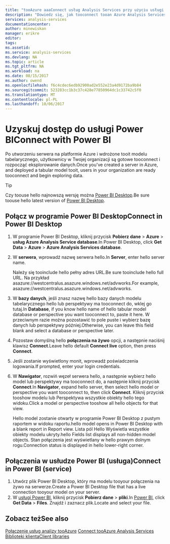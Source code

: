 ```yaml
---
title: "tooAzure aaaConnect usług Analysis Services przy użyciu usługi Power BI | Dokumentacja firmy Microsoft"
description: "Dowiedz się, jak tooconnect tooan Azure Analysis Services serwera za pomocą usługi Power BI."
services: analysis-services
documentationcenter: 
author: minewiskan
manager: erikre
editor: 
tags: 
ms.assetid: 
ms.service: analysis-services
ms.devlang: NA
ms.topic: article
ms.tgt_pltfrm: NA
ms.workload: na
ms.date: 08/15/2017
ms.author: owend
ms.openlocfilehash: f6c4cdec6edb92900ad2e552e23a4d9172ba9b84
ms.sourcegitcommit: 523283cc1b3c37c428e77850964dc1c33742c5f0
ms.translationtype: MT
ms.contentlocale: pl-PL
ms.lasthandoff: 10/06/2017
---
```

# <a name="connect-with-power-bi"></a><span data-ttu-id="c2409-103">Uzyskuj dostęp do usługi Power BI</span><span class="sxs-lookup"><span data-stu-id="c2409-103">Connect with Power BI</span></span>

<span data-ttu-id="c2409-104">Po utworzeniu serwera na platformie Azure i wdrożone tooit modelu tabelarycznego, użytkownicy w Twojej organizacji są gotowe tooconnect i rozpocząć eksplorowanie danych.</span><span class="sxs-lookup"><span data-stu-id="c2409-104">Once you've created a server in Azure, and deployed a tabular model tooit, users in your organization are ready tooconnect and begin exploring data.</span></span> 

> [!TIP]
> <span data-ttu-id="c2409-105">Czy toouse hello najnowszą wersję można [Power BI Desktop](https://powerbi.microsoft.com/desktop/).</span><span class="sxs-lookup"><span data-stu-id="c2409-105">Be sure toouse hello latest version of [Power BI Desktop](https://powerbi.microsoft.com/desktop/).</span></span>
> 
> 
  
## <a name="connect-in-power-bi-desktop"></a><span data-ttu-id="c2409-106">Połącz w programie Power BI Desktop</span><span class="sxs-lookup"><span data-stu-id="c2409-106">Connect in Power BI Desktop</span></span>

1. <span data-ttu-id="c2409-107">W programie Power BI Desktop, kliknij przycisk **Pobierz dane** > **Azure** > **usług Azure Analysis Service database**.</span><span class="sxs-lookup"><span data-stu-id="c2409-107">In Power BI Desktop, click **Get Data** > **Azure** > **Azure Analysis Services database**.</span></span>

2. <span data-ttu-id="c2409-108">W **serwera**, wprowadź nazwę serwera hello.</span><span class="sxs-lookup"><span data-stu-id="c2409-108">In **Server**, enter hello server name.</span></span> 
    
    <span data-ttu-id="c2409-109">Należy się tooinclude hello pełny adres URL.</span><span class="sxs-lookup"><span data-stu-id="c2409-109">Be sure tooinclude hello full URL.</span></span> <span data-ttu-id="c2409-110">Na przykład asazure://westcentralus.asazure.windows.net/advworks.</span><span class="sxs-lookup"><span data-stu-id="c2409-110">For example, asazure://westcentralus.asazure.windows.net/advworks.</span></span>

3. <span data-ttu-id="c2409-111">W **bazy danych**, jeśli znasz nazwę hello bazy danych modelu tabelarycznego hello lub perspektywy ma tooconnect do, wklej go tutaj.</span><span class="sxs-lookup"><span data-stu-id="c2409-111">In **Database**, if you know hello name of hello tabular model database or perspective you want tooconnect to, paste it here.</span></span> <span data-ttu-id="c2409-112">W przeciwnym razie można pozostawić to pole puste i wybierz bazę danych lub perspektywy później.</span><span class="sxs-lookup"><span data-stu-id="c2409-112">Otherwise, you can leave this field blank and select a database or perspective later.</span></span>

4. <span data-ttu-id="c2409-113">Pozostaw domyślną hello **połączenia na żywo** opcji, a następnie naciśnij klawisz **Connect**.</span><span class="sxs-lookup"><span data-stu-id="c2409-113">Leave hello default **Connect live** option, then press **Connect**.</span></span> 

5. <span data-ttu-id="c2409-114">Jeśli zostanie wyświetlony monit, wprowadź poświadczenia logowania.</span><span class="sxs-lookup"><span data-stu-id="c2409-114">If prompted, enter your login credentials.</span></span> 

6. <span data-ttu-id="c2409-115">W **Nawigator**, rozwiń węzeł serwera hello, a następnie wybierz hello model lub perspektywy ma tooconnect do, a następnie kliknij przycisk **Connect**.</span><span class="sxs-lookup"><span data-stu-id="c2409-115">In **Navigator**, expand hello server, then select hello model or perspective you want tooconnect to, then click **Connect**.</span></span> <span data-ttu-id="c2409-116">Kliknij przycisk tooshow modelu lub Perspektywa wszystkie obiekty hello tego widoku.</span><span class="sxs-lookup"><span data-stu-id="c2409-116">Click  a model or perspective tooshow all hello objects for that view.</span></span>

    <span data-ttu-id="c2409-117">Hello model zostanie otwarty w programie Power BI Desktop z pustym raportem w widoku raportu.</span><span class="sxs-lookup"><span data-stu-id="c2409-117">hello model opens in Power BI Desktop with a blank report in Report view.</span></span> <span data-ttu-id="c2409-118">Lista pól Hello Wyświetla wszystkie obiekty modelu ukryty.</span><span class="sxs-lookup"><span data-stu-id="c2409-118">hello Fields list displays all non-hidden model objects.</span></span> <span data-ttu-id="c2409-119">Stan połączenia jest wyświetlany w hello prawym dolnym rogu.</span><span class="sxs-lookup"><span data-stu-id="c2409-119">Connection status is displayed in hello lower-right corner.</span></span>

## <a name="connect-in-power-bi-service"></a><span data-ttu-id="c2409-120">Połączenia w usłudze Power BI (usługa)</span><span class="sxs-lookup"><span data-stu-id="c2409-120">Connect in Power BI (service)</span></span>

1. <span data-ttu-id="c2409-121">Utwórz plik Power BI Desktop, który ma modelu tooyour połączenia na żywo na serwerze.</span><span class="sxs-lookup"><span data-stu-id="c2409-121">Create a Power BI Desktop file that has a live connection tooyour model on your server.</span></span>
2. <span data-ttu-id="c2409-122">W [usługi Power BI](https://powerbi.microsoft.com), kliknij przycisk **Pobierz dane** > **pliki**.</span><span class="sxs-lookup"><span data-stu-id="c2409-122">In [Power BI](https://powerbi.microsoft.com), click **Get Data** > **Files**.</span></span> <span data-ttu-id="c2409-123">Znajdź i zaznacz plik.</span><span class="sxs-lookup"><span data-stu-id="c2409-123">Locate and select your file.</span></span>



## <a name="see-also"></a><span data-ttu-id="c2409-124">Zobacz też</span><span class="sxs-lookup"><span data-stu-id="c2409-124">See also</span></span>
<span data-ttu-id="c2409-125">[Połączenie usług analizy tooAzure](analysis-services-connect.md) </span><span class="sxs-lookup"><span data-stu-id="c2409-125">[Connect tooAzure Analysis Services](analysis-services-connect.md) </span></span>  
[<span data-ttu-id="c2409-126">Biblioteki klienta</span><span class="sxs-lookup"><span data-stu-id="c2409-126">Client libraries</span></span>](analysis-services-data-providers.md)

